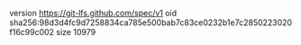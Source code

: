 version https://git-lfs.github.com/spec/v1
oid sha256:98d3d4fc9d7258834ca785e500bab7c83ce0232b1e7c2850223020f16c99c002
size 10979
